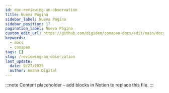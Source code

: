 ```yaml
---
id: doc-reviewing-an-observation
title: Nueva Página
sidebar_label: Nueva Página
sidebar_position: 17
pagination_label: Nueva Página
custom_edit_url: https://github.com/digidem/comapeo-docs/edit/main/docs/installing--uninstalling-comapeo/reviewing-an-observation.md
keywords:
  - docs
  - comapeo
tags: []
slug: /reviewing-an-observation
last_update:
  date: 9/27/2025
  author: Awana Digital
---
```


<!-- Placeholder content generated automatically because the Notion page is missing a Website Block. -->

:::note
Content placeholder – add blocks in Notion to replace this file.
:::
